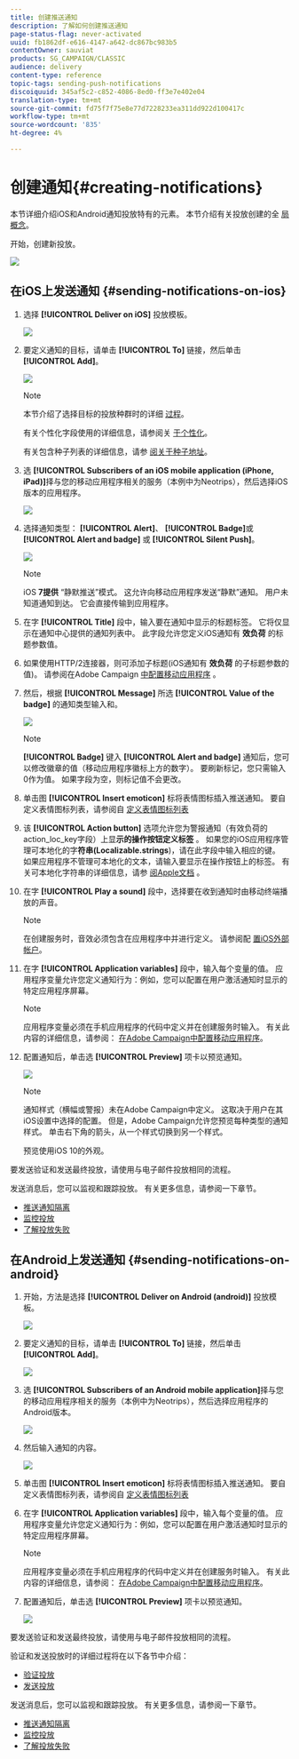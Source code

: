 ```yaml
---
title: 创建推送通知
description: 了解如何创建推送通知
page-status-flag: never-activated
uuid: fb1862df-e616-4147-a642-dc867bc983b5
contentOwner: sauviat
products: SG_CAMPAIGN/CLASSIC
audience: delivery
content-type: reference
topic-tags: sending-push-notifications
discoiquuid: 345af5c2-c852-4086-8ed0-ff3e7e402e04
translation-type: tm+mt
source-git-commit: fd75f7f75e8e77d7228233ea311dd922d100417c
workflow-type: tm+mt
source-wordcount: '835'
ht-degree: 4%

---
```



# 创建通知{#creating-notifications}

本节详细介绍iOS和Android通知投放特有的元素。 本节介绍有关投放创建的全 [局概念](../../delivery/using/steps-about-delivery-creation-steps.md)。

开始，创建新投放。

![](assets/nmac_delivery_1.png)

## 在iOS上发送通知 {#sending-notifications-on-ios}

1. 选择 **[!UICONTROL Deliver on iOS]** 投放模板。

   ![](assets/nmac_delivery_ios_1.png)

1. 要定义通知的目标，请单击 **[!UICONTROL To]** 链接，然后单击 **[!UICONTROL Add]**。

   ![](assets/nmac_delivery_ios_2.png)

   >[!NOTE]
   >
   >本节介绍了选择目标的投放种群时的详细 [过程](../../delivery/using/steps-defining-the-target-population.md)。
   >
   >有关个性化字段使用的详细信息，请参阅关 [于个性化](../../delivery/using/about-personalization.md)。
   >
   >有关包含种子列表的详细信息，请参 [阅关于种子地址](../../delivery/using/about-seed-addresses.md)。

1. 选 **[!UICONTROL Subscribers of an iOS mobile application (iPhone, iPad)]**&#x200B;择与您的移动应用程序相关的服务（本例中为Neotrips），然后选择iOS版本的应用程序。

   ![](assets/nmac_delivery_ios_3.png)

1. 选择通知类型： **[!UICONTROL Alert]**、 **[!UICONTROL Badge]**&#x200B;或 **[!UICONTROL Alert and badge]** 或 **[!UICONTROL Silent Push]**。

   ![](assets/nmac_delivery_ios_4.png)

   >[!NOTE]
   >
   >iOS **7提供** “静默推送”模式。 这允许向移动应用程序发送“静默”通知。 用户未知道通知到达。 它会直接传输到应用程序。

1. 在字 **[!UICONTROL Title]** 段中，输入要在通知中显示的标题标签。 它将仅显示在通知中心提供的通知列表中。 此字段允许您定义iOS通知有 **效负荷** 的标题参数值。

1. 如果使用HTTP/2连接器，则可添加子标题(iOS通知有 **效负荷** 的子标题参数的值)。 请参阅在Adobe Campaign [中配置移动应用程序](../../delivery/using/configuring-the-mobile-application.md) 。

1. 然后，根据 **[!UICONTROL Message]** 所选 **[!UICONTROL Value of the badge]** 的通知类型输入和。

   ![](assets/nmac_delivery_ios_5.png)

   >[!NOTE]
   >
   >**[!UICONTROL Badge]** 键入 **[!UICONTROL Alert and badge]** 通知后，您可以修改徽章的值（移动应用程序徽标上方的数字）。 要刷新标记，您只需输入0作为值。 如果字段为空，则标记值不会更改。

1. 单击图 **[!UICONTROL Insert emoticon]** 标将表情图标插入推送通知。 要自定义表情图标列表，请参阅自 [定义表情图标列表](../../delivery/using/customizing-emoticon-list.md)

1. 该 **[!UICONTROL Action button]** 选项允许您为警报通知（有效负荷的action_loc_key字段）上显&#x200B;**示的操作按钮定义标签** 。 如果您的iOS应用程序管理可本地化的字&#x200B;**符串(Localizable.strings**)，请在此字段中输入相应的键。 如果应用程序不管理可本地化的文本，请输入要显示在操作按钮上的标签。 有关可本地化字符串的详细信息，请参 [阅Apple文档](https://developer.apple.com/library/archive/documentation/NetworkingInternet/Conceptual/RemoteNotificationsPG/CreatingtheNotificationPayload.html#//apple_ref/doc/uid/TP40008194-CH10-SW1) 。
1. 在字 **[!UICONTROL Play a sound]** 段中，选择要在收到通知时由移动终端播放的声音。

   >[!NOTE]
   >
   >在创建服务时，音效必须包含在应用程序中并进行定义。 请参阅配 [置iOS外部帐户](../../delivery/using/configuring-the-mobile-application.md#configuring-external-account-ios)。

1. 在字 **[!UICONTROL Application variables]** 段中，输入每个变量的值。 应用程序变量允许您定义通知行为：例如，您可以配置在用户激活通知时显示的特定应用程序屏幕。

   >[!NOTE]
   >
   >应用程序变量必须在手机应用程序的代码中定义并在创建服务时输入。 有关此内容的详细信息，请参阅： [在Adobe Campaign中配置移动应用程序](../../delivery/using/configuring-the-mobile-application.md)。

1. 配置通知后，单击选 **[!UICONTROL Preview]** 项卡以预览通知。

   ![](assets/nmac_intro_2.png)

   >[!NOTE]
   >
   >通知样式（横幅或警报）未在Adobe Campaign中定义。 这取决于用户在其iOS设置中选择的配置。 但是，Adobe Campaign允许您预览每种类型的通知样式。 单击右下角的箭头，从一个样式切换到另一个样式。
   >
   >预览使用iOS 10的外观。

要发送验证和发送最终投放，请使用与电子邮件投放相同的流程。

发送消息后，您可以监视和跟踪投放。 有关更多信息，请参阅一下章节。

* [推送通知隔离](../../delivery/using/understanding-quarantine-management.md#push-notification-quarantines)
* [监控投放](../../delivery/using/monitoring-a-delivery.md)
* [了解投放失败](../../delivery/using/understanding-delivery-failures.md)

## 在Android上发送通知 {#sending-notifications-on-android}

1. 开始，方法是选择 **[!UICONTROL Deliver on Android (android)]** 投放模板。

   ![](assets/nmac_delivery_android_1.png)

1. 要定义通知的目标，请单击 **[!UICONTROL To]** 链接，然后单击 **[!UICONTROL Add]**。

   ![](assets/nmac_delivery_android_2.png)

1. 选 **[!UICONTROL Subscribers of an Android mobile application]**&#x200B;择与您的移动应用程序相关的服务（本例中为Neotrips），然后选择应用程序的Android版本。

   ![](assets/nmac_delivery_android_3.png)

1. 然后输入通知的内容。

   ![](assets/nmac_delivery_android_4.png)

1. 单击图 **[!UICONTROL Insert emoticon]** 标将表情图标插入推送通知。 要自定义表情图标列表，请参阅自 [定义表情图标列表](../../delivery/using/defining-interactive-content.md)

1. 在字 **[!UICONTROL Application variables]** 段中，输入每个变量的值。 应用程序变量允许您定义通知行为：例如，您可以配置在用户激活通知时显示的特定应用程序屏幕。

   >[!NOTE]
   >
   >应用程序变量必须在手机应用程序的代码中定义并在创建服务时输入。 有关此内容的详细信息，请参阅： [在Adobe Campaign中配置移动应用程序](../../delivery/using/configuring-the-mobile-application.md)。

1. 配置通知后，单击选 **[!UICONTROL Preview]** 项卡以预览通知。

   ![](assets/nmac_intro_1.png)

要发送验证和发送最终投放，请使用与电子邮件投放相同的流程。

验证和发送投放时的详细过程将在以下各节中介绍：

* [验证投放](../../delivery/using/steps-validating-the-delivery.md)
* [发送投放](../../delivery/using/steps-sending-the-delivery.md)

发送消息后，您可以监视和跟踪投放。 有关更多信息，请参阅一下章节。

* [推送通知隔离](../../delivery/using/understanding-quarantine-management.md#push-notification-quarantines)
* [监控投放](../../delivery/using/monitoring-a-delivery.md)
* [了解投放失败](../../delivery/using/understanding-delivery-failures.md)
